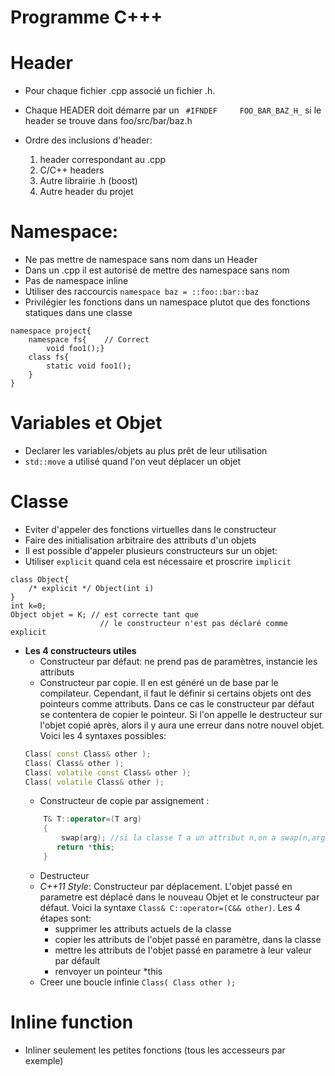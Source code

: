 
#  Programme C+++ 

# Header 
  * Pour chaque fichier .cpp associé un fichier .h.
  * Chaque HEADER doit démarre par un 
``` #IFNDEF 	FOO_BAR_BAZ_H_``` si le header se trouve dans foo/src/bar/baz.h 


   * Ordre des inclusions d'header:
     1. header correspondant au .cpp
     2.  C/C++ headers
     3. Autre librairie .h (boost)
     4. Autre header du projet

# Namespace:
- Ne pas mettre de namespace sans nom dans un Header
- Dans un .cpp il est autorisé de mettre des namespace sans nom
- Pas de namespace inline
- Utiliser des raccourcis ```namespace baz = ::foo::bar::baz``` 
- Privilégier les fonctions dans un namespace plutot que des fonctions statiques dans une classe 
```
namespace project{ 
    namespace fs{    // Correct
        void foo1();}
    class fs{
        static void foo1();
    }
}
```
# Variables et Objet
- Declarer les variables/objets au plus prêt de leur utilisation  
- ```std::move``` a utilisé quand l'on veut déplacer un objet
# Classe
- Eviter d'appeler des fonctions virtuelles dans le constructeur
- Faire des initialisation arbitraire des attributs d'un objets
- Il est possible d'appeler plusieurs constructeurs sur un objet:
- Utiliser  ```explicit``` quand cela est nécessaire et proscrire ```implicit```
```
class Object{
	/* explicit */ Object(int i)
}
int k=0;
Object objet = K; // est correcte tant que 
					// le constructeur n'est pas déclaré comme explicit
``` 
* __Les 4 constructeurs utiles__
    - Constructeur par défaut: ne prend pas de paramètres, instancie les attributs
    - Constructeur par copie. Il en est généré un de base par le compilateur. Cependant, il faut le définir si certains objets ont des pointeurs comme attributs. Dans ce cas le constructeur par défaut se contentera de copier le pointeur. Si l'on appelle le destructeur sur l'objet copié après, alors il y aura une erreur dans notre nouvel objet. Voici les 4 syntaxes possibles:
    ```C++
    Class( const Class& other );
    Class( Class& other );
    Class( volatile const Class& other );
    Class( volatile Class& other );
    ```
    - Constructeur de copie par assignement : 
    ```C++
        T& T::operator=(T arg)
        {
            swap(arg); //si la classe T a un attribut n,on a swap(n,arg.n)
           return *this;
        }
    ```
    - Destructeur
    - _C++11 Style_: Constructeur par déplacement. L'objet passé en parametre est déplacé dans le nouveau Objet et le constructeur par défaut. Voici la syntaxe ```Class& C::operator=(C&& other)```. Les 4 étapes sont:
        * supprimer les attributs actuels de la classe
        * copier les attributs de l'objet passé en paramètre, dans la classe
        * mettre les attributs de l'objet passé en parametre à leur valeur par défault
        * renvoyer un pointeur  *this
    - Creer une boucle infinie ```Class( Class other );```

# Inline function
   - Inliner seulement les petites fonctions (tous les accesseurs par exemple)
